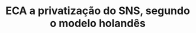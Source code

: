 ---
title: "ECA a privatização do SNS, segundo o modelo holandês"
infoslide: "O sistema de saúde na Holanda é universal. Todos os residentes são obrigados a comprar apólices de seguro (seguro de saúde), que cobrem um pacote de benefícios definidos por cada instituição.

Todos os serviços de atenção primária e de longo prazo devem ser oferecidos a um preço fixo. É ilegal que empresas recusem cobertura para qualquer pessoa ou imponham taxas ou condições punitivas com base na situação financeira ou de saúde de alguém."
round: "Round 5"
weight: 4
videos: []
tags: ['Health', 'Economy']
layout: "motion"
categories: ["motions"]
---